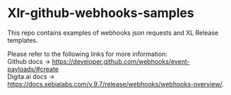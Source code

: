 # Xlr-github-webhooks-samples

This repo contains examples of webhooks json requests and XL Release templates.

Please refer to the following links for more information:  
Github docs -> https://developer.github.com/webhooks/event-payloads/#create  
Digita.ai docs -> https://docs.xebialabs.com/v.9.7/release/webhooks/webhooks-overview/.

